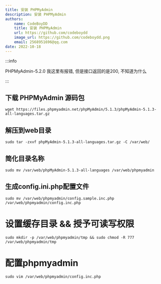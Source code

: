 ```yaml
---
title: 安装 PHPMyAdmin
description: 安装 PHPMyAdmin
authors:
    name: CodeBoyDD
    title: 安装 PHPMyAdmin
    url: https://github.com/codeboydd
    image_url: https://github.com/codeboydd.png
    email: 2568951696@qq.com
date: 2022-10-18
---
```


:::info

PHPMyAdmin-5.2.0 我这里有报错, 但是接口返回的是200, 不知道为什么

:::

## 下载 PHPMyAdmin 源码包
```shell
wget https://files.phpmyadmin.net/phpMyAdmin/5.1.3/phpMyAdmin-5.1.3-all-languages.tar.gz
```

## 解压到web目录
```shell
sudo tar -zxvf phpMyAdmin-5.1.3-all-languages.tar.gz -C /var/web/
```

## 简化目录名称
```shell
sudo mv /var/web/phpMyAdmin-5.1.3-all-languages /var/web/phpmyadmin
```

## 生成config.ini.php配置文件
```shell
sudo mv /var/web/phpmyadmin/config.sample.inc.php /var/web/phpmyadmin/config.inc.php
```

# 设置缓存目录 && 授予可读写权限
```shell
sudo mkdir -p /var/web/phpmyadmin/tmp && sudo chmod -R 777 /var/web/phpmyadmin/tmp
```

# 配置phpmyadmin
```shell
sudo vim /var/web/phpmyadmin/config.inc.php
```
